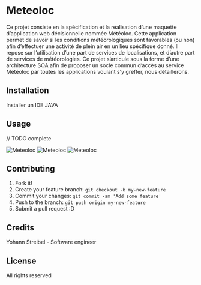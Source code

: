 # Meteoloc

Ce projet consiste en la spécification et la réalisation d’une maquette d’application web décisionnelle nommée Météoloc. Cette application permet de savoir si les conditions météorologiques sont favorables (ou non) afin d’effectuer une activité de plein air en un lieu spécifique donné. Il repose sur l’utilisation d’une part de services de localisations, et d’autre part de services de météorologies. Ce projet s’articule sous la forme d’une architecture SOA afin de proposer un socle commun d’accès au service Météoloc par toutes les applications voulant s’y greffer, nous détaillerons.

## Installation

Installer un IDE JAVA

## Usage

// TODO complete

![Meteoloc](screen.png)
![Meteoloc](screen.png)
![Meteoloc](screen.png)

## Contributing

1. Fork it!
2. Create your feature branch: `git checkout -b my-new-feature`
3. Commit your changes: `git commit -am 'Add some feature'`
4. Push to the branch: `git push origin my-new-feature`
5. Submit a pull request :D

## Credits

Yohann Streibel - Software engineer

## License

All rights reserved